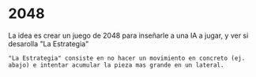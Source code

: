 # 2048

La idea es crear un juego de 2048 para inseñarle a una IA a jugar, y ver si desarolla "La Estrategia"

	"La Estrategia" consiste en no hacer un movimiento en concreto (ej. abajo) e intentar acumular la pieza mas grande en un lateral.

